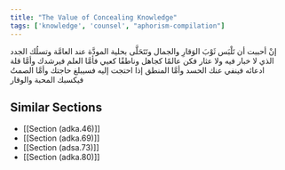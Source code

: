 ```yaml
---
title: "The Value of Concealing Knowledge"
tags: ['knowledge', 'counsel', "aphorism-compilation"]
---
```


 إنْ أحببت أن تَلْبَس ثَوْبَ الوَقارِ والجمال وتَتَحَلَّى بحلية المودَّة عند العامَّة وتسلُك الجدد الذي لا خبار فيه ولا عثار فكن عالمًا كجاهل وناطقًا كعيي فأمَّا العلم فيرشدك وأمَّا قلة ادعائه فينفي عنك الحسد وأمَّا المنطق إذا احتجت إليه فسيبلغ حاجتك وأمَّا الصمتُ فيكسبك المحبة والوقار

## Similar Sections
- [[Section (adka.46)]]
 - [[Section (adka.69)]]
 - [[Section (adsa.73)]]
 - [[Section (adka.80)]]
